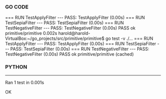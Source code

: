 ### GO CODE
=== RUN   TestApplyFilter
--- PASS: TestApplyFilter (0.00s)
=== RUN   TestSepiaFilter
--- PASS: TestSepiaFilter (0.00s)
=== RUN   TestNegativeFilter
--- PASS: TestNegativeFilter (0.00s)
PASS
ok      primitive/primitive     0.002s
harold@harold-VirtualBox:~/go_projects/src/primitive/primitive$ go test -v ./...
=== RUN   TestApplyFilter
--- PASS: TestApplyFilter (0.00s)
=== RUN   TestSepiaFilter
--- PASS: TestSepiaFilter (0.00s)
=== RUN   TestNegativeFilter
--- PASS: TestNegativeFilter (0.00s)
PASS
ok      primitive/primitive     (cached)

### PYTHON
----------------------------------------------------------------------
Ran 1 test in 0.001s

OK
